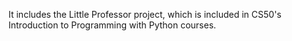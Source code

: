 It includes the Little Professor project, which is included in CS50's Introduction to Programming with Python courses.
